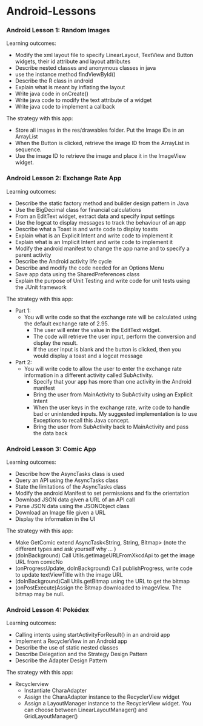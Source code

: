 # Android-Lessons

### Android Lesson 1: Random Images
Learning outcomes:
- Modify the xml layout file to specify LinearLayout, TextView and Button widgets, their id attribute and layout attributes 
- Describe nested classes and anonymous classes in java 
- use the instance method findViewById() 
- Describe the R class in android 
- Explain what is meant by inflating the layout 
- Write java code in onCreate() 
- Write java code to modify the text attribute of a widget 
- Write java code to implement a callback

The strategy with this app: 
- Store all images in the res/drawables folder. Put the Image IDs in an ArrayList 
- When the Button is clicked, retrieve the image ID from the ArrayList in sequence. 
- Use the image ID to retrieve the image and place it in the ImageView widget.

### Android Lesson 2: Exchange Rate App
Learning outcomes:
- Describe the static factory method and builder design pattern in Java 
- Use the BigDecimal class for financial calculations 
- From an EditText widget, extract data and specify input settings 
- Use the logcat to display messages to track the behaviour of an app 
- Describe what a Toast is and write code to display toasts 
- Explain what is an Explicit Intent and write code to implement it 
- Explain what is an Implicit Intent and write code to implement it 
- Modify the android manifest to change the app name and to specify a parent activity 
- Describe the Android activity life cycle 
- Describe and modify the code needed for an Options Menu 
- Save app data using the SharedPreferences class 
- Explain the purpose of Unit Testing and write code for unit tests using the JUnit framework

The strategy with this app:
- Part 1:
  - You will write code so that the exchange rate will be calculated using the default exchange rate of 2.95. 
    - The user will enter the value in the EditText widget. 
    - The code will retrieve the user input, perform the conversion and display the result. 
    - If the user input is blank and the button is clicked, then you would display a toast and a logcat message
- Part 2:
  - You will write code to allow the user to enter the exchange rate information in a different activity called SubActivity.
    - Specify that your app has more than one activity in the Android manifest 
    - Bring the user from MainActivity to SubActivity using an Explicit Intent 
    - When the user keys in the exchange rate, write code to handle bad or unintended inputs. My suggested implementation is to use Exceptions to recall this Java concept. 
    - Bring the user from SubActivity back to MainActivity and pass the data back

### Android Lesson 3: Comic App
Learning outcomes:
- Describe how the AsyncTasks class is used
- Query an API using the AsyncTasks class
- State the limitations of the AsyncTasks class
- Modify the android Manifest to set permissions and fix the orientation
- Download JSON data given a URL of an API call
- Parse JSON data using the JSONObject class
- Download an Image file given a URL
- Display the information in the UI

The strategy with this app:
- Make GetComic extend AsyncTask<String, String, Bitmap> (note the different types and ask yourself why … )
- (doInBackground) Call Utils.getImageURLFromXkcdApi to get the image URL from comicNo
- (onProgressUpdate, doInBackground) Call publishProgress, write code to update textViewTitle with the image URL
- (doInBackground)Call Utils.getBitmap using the URL to get the bitmap
- (onPostExecute)Assign the Bitmap downloaded to imageView. The bitmap may be null.

### Android Lesson 4: Pokédex
Learning outcomes:
- Calling intents using startActivityForResult() in an android app
- Implement a RecyclerView in an Android app
- Describe the use of static nested classes
- Describe Delegation and the Strategy Design Pattern
- Describe the Adapter Design Pattern

The strategy with this app:
- Recyclerview
  - Instantiate CharaAdapter
  - Assign the CharaAdapter instance to the RecyclerView widget
  - Assign a LayoutManager instance to the RecyclerView widget. You can choose between LinearLayoutManager() and GridLayoutManager()
